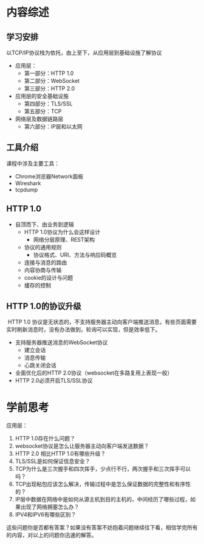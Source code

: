 # 内容综述

## 学习安排

以TCP/IP协议栈为依托，由上至下，从应用层到基础设施了解协议

-   应用层：
    -   第一部分：HTTP 1.0
    -   第二部分：WebSocket
    -   第三部分：HTTP 2.0
-   应用层的安全基础设施
    -   第四部分：TLS/SSL
    -   第五部分：TCP
-   网络层及数据链路层
    -   第六部分：IP层和以太网



## 工具介绍

课程中涉及主要工具：

-   Chrome浏览器Network面板
-   Wireshark
-   tcpdump



## HTTP 1.0

-   自顶而下、由业务到逻辑
    -   HTTP 1.0协议为什么会这样设计
        -   网络分层原理、REST架构
    -   协议的通用规则
        -   协议格式、URI、方法与响应码概览
    -   连接与消息的路由
    -   内容协商与传输
    -   cookie的设计与问题
    -   缓存的控制



## HTTP 1.0的协议升级

​	HTTP 1.0 协议是无状态的，不支持服务器主动向客户端推送消息，有些页面需要实时刷新消息时，没有办法做到，轮询可以实现，但是效率低下。

-   支持服务器推送消息的WebSocket协议
    -   建立会话
    -   消息传输
    -   心跳关闭会话
-   全面优化后的HTTP 2.0协议（websocket在多路复用上表现一般）
-   HTTP 2.0必须开启TLS/SSL协议



# 学前思考

应用层：

1.  HTTP 1.0存在什么问题？
2.  websocket协议是怎么让服务器主动向客户端发送数据？
3.  HTTP 2.0 相比HTTP 1.0有哪些升级？
4.  TLS/SSL是如何保证信息安全？
5.  TCP为什么是三次握手和四次挥手，少点行不行，两次握手和三次挥手可以吗？
6.  TCP出现粘包应该怎么解决，传输过程中是怎么保证数据的完整性和有序性的？
7.  IP层中数据在网络中是如何从源主机到目的主机的，中间经历了哪些过程，如果出现了网络拥塞怎么办？
8.  IPV4和IPV6有哪些区别？



​	这些问题你是否都有答案？如果没有答案不妨抱着问题继续往下看，相信学完所有的内容，对以上的问题你迅速的解答。